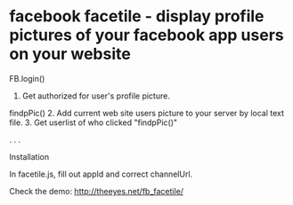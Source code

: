 facebook facetile - display profile pictures of your facebook app users on your website
===========
FB.login()
1. Get authorized for user's profile picture.

findpPic()
2. Add current web site users picture to your server by local text file.
3. Get userlist of who clicked "findpPic()" 

.
.
.

Installation 

In facetile.js,
fill out appId and correct channelUrl.

Check the demo: 
http://theeyes.net/fb_facetile/